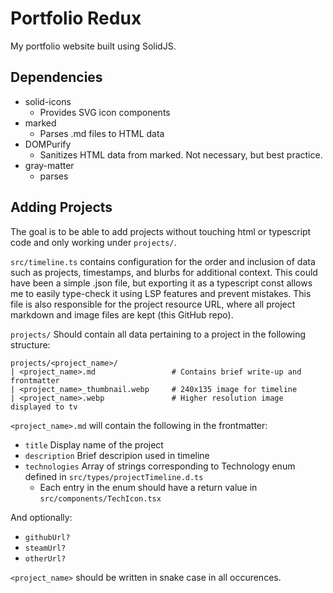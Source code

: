 # Portfolio Redux

My portfolio website built using SolidJS.

## Dependencies

- solid-icons
    - Provides SVG icon components
- marked
    - Parses .md files to HTML data
- DOMPurify
    - Sanitizes HTML data from marked. Not necessary, but best practice.
- gray-matter
    - parses 

## Adding Projects

The goal is to be able to add projects without touching html or typescript
code and only working under `projects/`.

`src/timeline.ts` contains configuration for the order and inclusion of data
such as projects, timestamps, and blurbs for additional context. This could
have been a simple .json file, but exporting it as a typescript const
allows me to easily type-check it using LSP features and prevent mistakes.
This file is also responsible for the project resource URL, where all
project markdown and image files are kept (this GitHub repo).

`projects/` Should contain all data pertaining to a project in the
following structure:
```
projects/<project_name>/
| <project_name>.md                 # Contains brief write-up and frontmatter
| <project_name>_thumbnail.webp     # 240x135 image for timeline
| <project_name>.webp               # Higher resolution image displayed to tv
```

`<project_name>.md` will contain the following in the frontmatter:
- `title` Display name of the project
- `description` Brief descripion used in timeline
- `technologies` Array of strings corresponding to Technology enum defined in
  `src/types/projectTimeline.d.ts`
  - Each entry in the enum should have a return value in 
    `src/components/TechIcon.tsx`

And optionally:
- `githubUrl?`
- `steamUrl?`
- `otherUrl?`

`<project_name>` should be written in snake case in all occurences.
